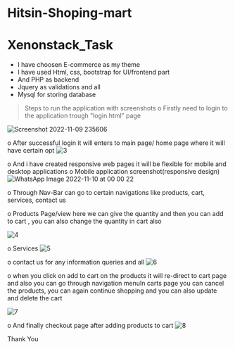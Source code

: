# Hitsin-Shoping-mart
# Xenonstack_Task

* I have choosen E-commerce as my theme 
* I have used Html, css, bootstrap for UI/frontend part
* And PHP as backend 
* Jquery as validations and all
* Mysql for storing database

> Steps to run the application with screenshots
o Firstly need to login to the application trough  "login.html" page

![Screenshot 2022-11-09 235606](https://user-images.githubusercontent.com/90122849/200980895-48716416-b31b-4f34-9572-58bd11466dbe.jpg)

o After successful login it will enters to main page/ home page where it will have certain opt
![3](https://user-images.githubusercontent.com/90122849/200980982-8bb4a1d4-12dc-4566-9898-37aa92837da1.jpg)

o And i have created responsive web pages it will be flexible for mobile and desktop applications
o Mobile application screenshot(responsive design)
![WhatsApp Image 2022-11-10 at 00 00 22](https://user-images.githubusercontent.com/90122849/200980993-0ec18b2b-0aaf-4470-a800-1eb7951c0265.jpg)


o Through Nav-Bar can go to certain navigations like products, cart, services, contact us

o Products Page/view here we can give the quantity and then you can add to cart , you can also change the quantity in cart also

![4](https://user-images.githubusercontent.com/90122849/200981017-f0590f6d-9007-4165-8dd4-872e4d4662d3.jpg)



o Services
![5](https://user-images.githubusercontent.com/90122849/200981024-6836cf28-0fee-4cdd-b56b-de77b7ca2a0e.jpg)


o contact us for any information queries and all
![6](https://user-images.githubusercontent.com/90122849/200981039-7b259355-340b-429f-9e3d-35d86c3ccf2d.jpg)

o when you click on add to cart on the products it will re-direct to cart page and also you can go through navigation menuIn carts page you can cancel the products, you can again continue shopping and you can also update and delete the cart

![7](https://user-images.githubusercontent.com/90122849/200981055-307b2159-33eb-4af5-ba8c-7f26d3bee1f7.jpg)

o And finally checkout page after adding products to cart
![8](https://user-images.githubusercontent.com/90122849/200981060-074468be-c3ae-487b-910d-db014c89fdf0.jpg)


Thank You










